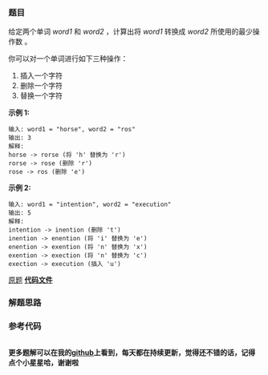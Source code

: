 ### 题目
给定两个单词  _word1_ 和  _word2_ ，计算出将  _word1_  转换成  _word2_ 所使用的最少操作数 。

你可以对一个单词进行如下三种操作：

  1. 插入一个字符
  2. 删除一个字符
  3. 替换一个字符

**示例  1:**

    
    
    输入: word1 = "horse", word2 = "ros"
    输出: 3
    解释: 
    horse -> rorse (将 'h' 替换为 'r')
    rorse -> rose (删除 'r')
    rose -> ros (删除 'e')
    

**示例  2:**

    
    
    输入: word1 = "intention", word2 = "execution"
    输出: 5
    解释: 
    intention -> inention (删除 't')
    inention -> enention (将 'i' 替换为 'e')
    enention -> exention (将 'n' 替换为 'x')
    exention -> exection (将 'n' 替换为 'c')
    exection -> execution (插入 'u')
    

[原题](https://leetcode-cn.com/problems/edit-distance/)    **[代码文件]()**


### 解题思路




### 参考代码

```go


```




**更多题解可以在我的[github](https://github.com/LZH139/leetcode_Go)上看到，每天都在持续更新，觉得还不错的话，记得点个小星星哈，谢谢啦**
